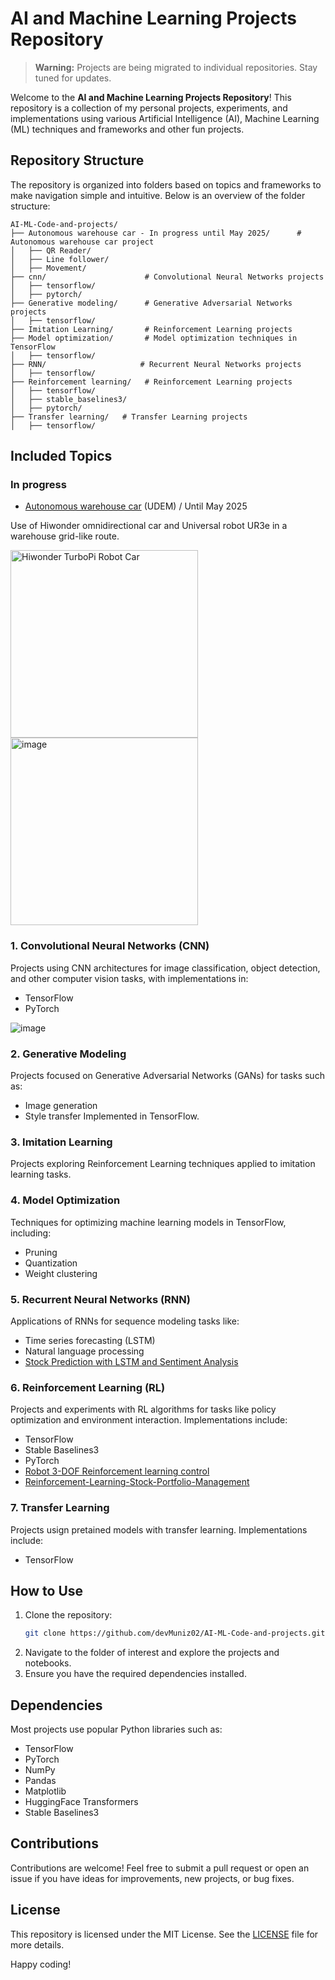 # AI and Machine Learning Projects Repository

> **Warning:** Projects are being migrated to individual repositories. Stay tuned for updates.

Welcome to the **AI and Machine Learning Projects Repository**! This repository is a collection of my personal projects, experiments, and implementations using various Artificial Intelligence (AI), Machine Learning (ML) techniques and frameworks and other fun projects.

## Repository Structure
The repository is organized into folders based on topics and frameworks to make navigation simple and intuitive. Below is an overview of the folder structure:

```
AI-ML-Code-and-projects/
├── Autonomous warehouse car - In progress until May 2025/      # Autonomous warehouse car project
│   ├── QR Reader/
│   ├── Line follower/
│   ├── Movement/
├── cnn/                      # Convolutional Neural Networks projects
│   ├── tensorflow/
│   ├── pytorch/
├── Generative modeling/      # Generative Adversarial Networks projects
│   ├── tensorflow/
├── Imitation Learning/       # Reinforcement Learning projects
├── Model optimization/       # Model optimization techniques in TensorFlow
│   ├── tensorflow/
├── RNN/                     # Recurrent Neural Networks projects
│   ├── tensorflow/
├── Reinforcement learning/   # Reinforcement Learning projects
│   ├── tensorflow/
│   ├── stable_baselines3/
│   ├── pytorch/
├── Transfer learning/   # Transfer Learning projects
│   ├── tensorflow/
```

## Included Topics

### **In progress**
- [Autonomous warehouse car](https://github.com/devMuniz02/Autonomous-warehouse-car) (UDEM) / Until May 2025

Use of Hiwonder omnidirectional car and Universal robot UR3e in a warehouse grid-like route.

<img src="https://www.hiwonder.com/cdn/shop/products/1_6e85e9c0-9159-4cbf-a56e-1bfedd29c624.jpg?v=1675655593" alt="Hiwonder TurboPi Robot Car" width="300"> <img src="https://github.com/user-attachments/assets/0564c594-d1a3-4e21-8262-5e8d54ea3cb6" alt="image" width="300">


### 1. **Convolutional Neural Networks (CNN)**
Projects using CNN architectures for image classification, object detection, and other computer vision tasks, with implementations in:
- TensorFlow
- PyTorch

![image](https://github.com/user-attachments/assets/8e872fe0-2a87-4034-96be-560d364944cd)


### 2. **Generative Modeling**
Projects focused on Generative Adversarial Networks (GANs) for tasks such as:
- Image generation
- Style transfer
Implemented in TensorFlow.

### 3. **Imitation Learning**
Projects exploring Reinforcement Learning techniques applied to imitation learning tasks.

### 4. **Model Optimization**
Techniques for optimizing machine learning models in TensorFlow, including:
- Pruning
- Quantization
- Weight clustering

### 5. **Recurrent Neural Networks (RNN)**
Applications of RNNs for sequence modeling tasks like:
- Time series forecasting (LSTM)
- Natural language processing  
- [Stock Prediction with LSTM and Sentiment Analysis](https://github.com/devMuniz02/Stock-prediction-LSTM-Sentiment-Analysis-Python)

### 6. **Reinforcement Learning (RL)**
Projects and experiments with RL algorithms for tasks like policy optimization and environment interaction. Implementations include:
- TensorFlow
- Stable Baselines3
- PyTorch
- [Robot 3-DOF Reinforcement learning control](https://github.com/devMuniz02/Robot-3-DOF-Reinforcement-learning-control/)
- [Reinforcement-Learning-Stock-Portfolio-Management](https://github.com/devMuniz02/Reinforcement-Learning-Stock-Porfolio-Managment)

### 7. **Transfer Learning**
Projects usign pretained models with transfer learning. Implementations include:
- TensorFlow

## How to Use
1. Clone the repository:
   ```bash
   git clone https://github.com/devMuniz02/AI-ML-Code-and-projects.git
   ```
2. Navigate to the folder of interest and explore the projects and notebooks.
3. Ensure you have the required dependencies installed.

## Dependencies
Most projects use popular Python libraries such as:
- TensorFlow
- PyTorch
- NumPy
- Pandas
- Matplotlib
- HuggingFace Transformers
- Stable Baselines3

## Contributions
Contributions are welcome! Feel free to submit a pull request or open an issue if you have ideas for improvements, new projects, or bug fixes.

## License
This repository is licensed under the MIT License. See the [LICENSE](LICENSE) file for more details.

Happy coding!

